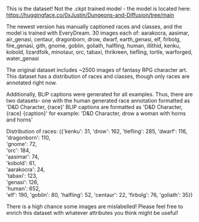 This is the dataset! Not the .ckpt trained model - the model is located here: https://huggingface.co/0xJustin/Dungeons-and-Diffusion/tree/main

The newest version has manually captioned races and classes, and the model is trained with EveryDream. 30 images each of: aarakocra, aasimar, air_genasi, centaur, dragonborn, drow,
dwarf, earth_genasi, elf, firbolg, fire_genasi, gith, gnome, goblin, goliath, halfling, human, illithid, kenku, kobold, lizardfolk, minotaur, orc, tabaxi, thrikreen, tiefling, tortle, warforged, water_genasi

The original dataset includes ~2500 images of fantasy RPG character art. This dataset has a distribution of races and classes, though only races are annotated right now.


Additionally, BLIP captions were generated for all examples. 
Thus, there are two datasets- one with the human generated race annotation formatted as 'D&D Character, {race}'
BLIP captions are formatted as 'D&D Character, {race} {caption}' for example: 'D&D Character, drow a woman with horns and horns'


Distribution of races:
({'kenku': 31,
  'drow': 162,
  'tiefling': 285,
  'dwarf': 116,  
  'dragonborn': 110,  
  'gnome': 72,  
  'orc': 184,  
  'aasimar': 74,  
  'kobold': 61,  
  'aarakocra': 24,  
  'tabaxi': 123,  
  'genasi': 126,  
  'human': 652,  
  'elf': 190,
  'goblin': 80,
  'halfling': 52,
  'centaur': 22,
  'firbolg': 76,
  'goliath': 35})
  
  
There is a high chance some images are mislabelled! Please feel free to enrich this dataset with whatever attributes you think might be useful!